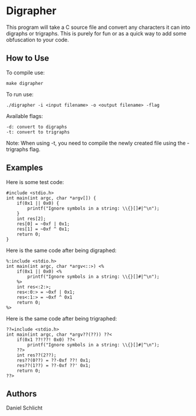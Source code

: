 # Digrapher

This program will take a C source file and convert any characters it can into digraphs or trigraphs. This is purely for fun or as a quick way to add some obfuscation to your code.

## How to Use

To compile use:
```
make digrapher
```

To run use:
```
./digrapher -i <input filename> -o <output filename> -flag
```

Available flags:
```
-d: convert to digraphs
-t: convert to trigraphs
```
Note: When using -t, you need to compile the newly created file using the -trigraphs flag.

## Examples

Here is some test code:
```
#include <stdio.h>
int main(int argc, char *argv[]) {
	if(0x1 || 0x0) {
		printf("Ignore symbols in a string: \\{}[]#|^\n");
	}
	int res[2];
	res[0] = ~0xf | 0x1;
	res[1] = ~0xf ^ 0x1;
	return 0;
}
```
Here is the same code after being digraphed:
```
%:include <stdio.h>
int main(int argc, char *argv<::>) <%
	if(0x1 || 0x0) <%
		printf("Ignore symbols in a string: \\{}[]#|^\n");
	%>
	int res<:2:>;
	res<:0:> = ~0xf | 0x1;
	res<:1:> = ~0xf ^ 0x1
	return 0;
%>
```
Here is the same code after being trigraphed:
```
??=include <stdio.h>
int main(int argc, char *argv??(??)) ??<
	if(0x1 ??!??! 0x0) ??<
		printf("Ignore symbols in a string: \\{}[]#|^\n");
	??>	
	int res??(2??);	
	res??(0??) = ??-0xf ??! 0x1;
	res??(1??) = ??-0xf ??' 0x1;
	return 0;
??>
```

## Authors

Daniel Schlicht

